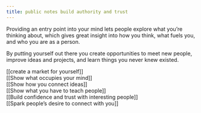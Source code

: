 ```yaml
---
title: public notes build authority and trust
---
```

Providing an entry point into your mind lets people explore what you’re thinking about, which gives great insight into how you think, what fuels you, and who you are as a person.

By putting yourself out there you create opportunities to meet new people, improve ideas and projects, and learn things you never knew existed.

[[create a market for yourself]]<br>
[[Show what occupies your mind]]<br>
[[Show how you connect ideas]]<br>
[[Show what you have to teach people]]<br>
[[Build confidence and trust with interesting people]]<br>
[[Spark people’s desire to connect with you]]<br>

